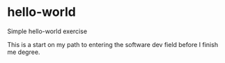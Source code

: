 # hello-world
Simple hello-world exercise


This is a start on my path to entering the software dev field before I finish me degree.
